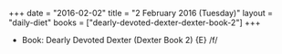 +++
date = "2016-02-02"
title = "2 February 2016 (Tuesday)"
layout = "daily-diet"
books = ["dearly-devoted-dexter-dexter-book-2"]
+++


* Book: Dearly Devoted Dexter (Dexter Book 2) {E} /f/